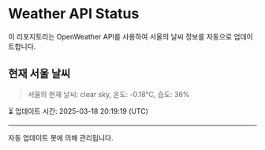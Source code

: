 
# Weather API Status

이 리포지토리는 OpenWeather API를 사용하여 서울의 날씨 정보를 자동으로 업데이트합니다.

## 현재 서울 날씨
> 서울의 현재 날씨: clear sky, 온도: -0.18°C, 습도: 36%

⏳ 업데이트 시간: 2025-03-18 20:19:19 (UTC)

---
자동 업데이트 봇에 의해 관리됩니다.
